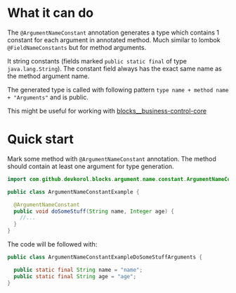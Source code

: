 # What it can do

The `@ArgumentNameConstant` annotation generates a type which contains 1 constant for each argument in annotated method.
Much similar to lombok `@FieldNameConstants` but for method arguments.

It string constants (fields marked `public static final` of type `java.lang.String`). The constant field always has the
exact same name as the method argument name.

The generated type is called with following pattern `type name + method name + "Arguments"` and is public.

This might be useful for working
with [blocks__business-control-core](https://github.com/devkorol/blocks__business-control-core)

# Quick start

Mark some method with `@ArgumentNameConstant` annotation. The method should contain at least one argument for type
generation.

```java
import com.github.devkorol.blocks.argument.name.constant.ArgumentNameConstant;

public class ArgumentNameConstantExample {

  @ArgumentNameConstant
  public void doSomeStuff(String name, Integer age) {
    //...
  }
}
```

The code will be followed with:

```java
public class ArgumentNameConstantExampleDoSomeStuffArguments {

  public static final String name = "name";
  public static final String age = "age";
}
```